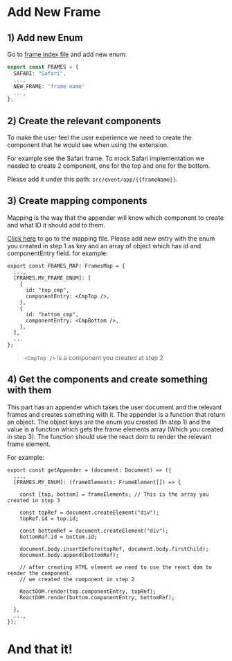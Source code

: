 # Add New Frame

## 1) Add new Enum

Go to [frame index file](src/models/frame/index.ts) and add new enum:

```ts
export const FRAMES = {
  SAFARI: "Safari",
  ...,
  NEW_FRAME: 'frame name'
  ...,
};
```

## 2) Create the relevant components

To make the user feel the user experience we need to create the component that he would see when using the extension.

For example see the Safari frame.
To mock Safari implementation we needed to create 2 component,
one for the top and one for the bottom.

Please add it under this path: `src/event/app/{{frameName}}`.

## 3) Create mapping components

Mapping is the way that the appender will know which component to create and what ID it should add to them.

[Click here](src/models/frame/frames.tsx) to go to the mapping file.
Please add new entry with the enum you created in step 1 as key and an array of object which has id and componentEntry field. for example:

```tsx
export const FRAMES_MAP: FramesMap = {
  ...,
  [FRAMES.MY_FRAME_ENUM]: [
    {
      id: "top_cmp",
      componentEntry: <CmpTop />,
    },
    {
      id: "bottom_cmp",
      componentEntry: <CmpBottom />,
    },
  ],
  ...
};

```

> `<CmpTop />` is a component you created at step 2


## 4) Get the components and create something with them

This part has an appender which takes the user document and the relevant frames and creates something with it.
The appender is a function that return an object. 
The object keys are the enum you created (In step 1) and the value is a function which gets the frame elements array (Which you created in step 3).
The function should use the react dom to render the relevant frame element.

For example: 
```tsx
export const getAppender = (document: Document) => ({
  ...,
  [FRAMES.MY_ENUM]: (frameElements: FrameElement[]) => {

    const [top, bottom] = frameElements; // This is the array you created in step 3

    const topRef = document.createElement("div");
    topRef.id = top.id;

    const bottomRef = document.createElement("div");
    bottomRef.id = bottom.id;

    document.body.insertBefore(topRef, document.body.firstChild);
    document.body.append(bottomRef);

    // after creating HTML element we need to use the react dom to render the component.
    // we created the component in step 2

    ReactDOM.render(top.componentEntry, topRef);
    ReactDOM.render(bottom.componentEntry, bottomRef);

  },
  ...,
});
```

# And that it!